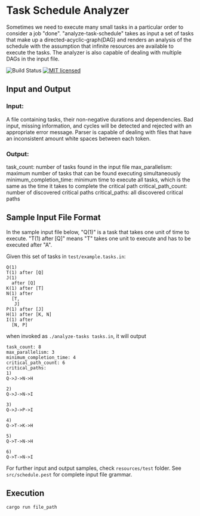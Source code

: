 # Task Schedule Analyzer

Sometimes we need to execute many small tasks in a particular order to consider a job "done". 
"analyze-task-schedule" takes as input a set of tasks that make up a directed-acyclic-graph(DAG) and renders an 
analysis of the schedule with the assumption that infinite resources are available to execute the tasks. 
The analyzer is also capable of dealing with multiple DAGs in the input file.

![Build Status](https://github.com/onurzdg/analyze-task-schedule/actions/workflows/rust.yml/badge.svg)
[![MIT licensed](https://img.shields.io/badge/license-MIT-blue.svg)](./LICENSE)

## Input and Output

### Input: 
A file containing tasks, their non-negative durations and dependencies. 
Bad input, missing information, and cycles will be detected and rejected with an appropriate error message.
Parser is capable of dealing with files that have an inconsistent amount white spaces between each token.

### Output:
task_count: number of tasks found in the input file
max_parallelism: maximum number of tasks that can be found executing simultaneously
minimum_completion_time: minimum time to execute all tasks, which is the same as the time it takes to complete the
critical path
critical_path_count: number of discovered critical paths
critical_paths: all discovered critical paths

## Sample Input File Format

In the sample input file below, "Q(1)" is a task that takes one unit of time to execute.
"T(1) after [Q]" means "T" takes one unit to execute and has to be executed after "A".

Given this set of tasks in `test/example.tasks.in`:

```
Q(1)
T(1) after [Q]
J(1)
  after [Q]
K(1) after [T]
N(1) after
  [T,
   J]
P(1) after [J]
H(1) after [K, N]
I(1) after
  [N, P]
```

when invoked as `./analyze-tasks tasks.in`, it will output

```
task_count: 8
max_parallelism: 3
minimum_completion_time: 4
critical_path_count: 6
critical_paths:
1)
Q->J->N->H

2)
Q->J->N->I

3)
Q->J->P->I

4)
Q->T->K->H

5)
Q->T->N->H

6)
Q->T->N->I
```

For further input and output samples, check `resources/test` folder. 
See `src/schedule.pest` for complete input file grammar.

## Execution

```bash
cargo run file_path
```
